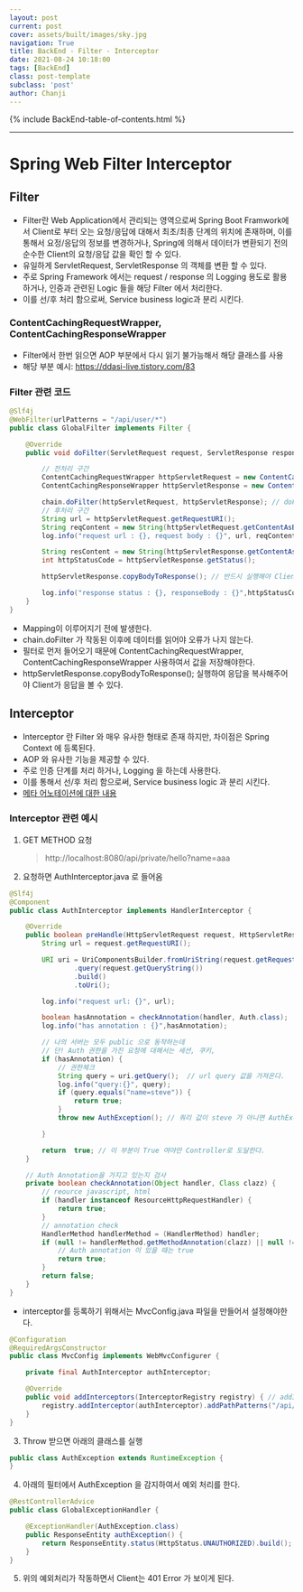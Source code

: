 ```yaml
---
layout: post
current: post
cover: assets/built/images/sky.jpg
navigation: True
title: BackEnd - Filter - Interceptor
date: 2021-08-24 10:18:00
tags: [BackEnd]
class: post-template
subclass: 'post'
author: Chanji
---
```

{% include BackEnd-table-of-contents.html %}
***

# Spring Web Filter Interceptor

## Filter
- Filter란 Web Application에서 관리되는 영역으로써 Spring Boot Framwork에서 Client로 부터 오는 요청/응답에 대해서 최초/최종 단계의 위치에 존재하며, 이를 통해서 요정/응답의 정보를 변경하거나, Spring에 의해서 데이터가 변환되기 전의 순수한 Client의 요청/응답 값을 확인 할 수 있다.
- 유일하게 ServletRequest, ServletResponse 의 객체를 변환 할 수 있다.
- 주로 Spring Framework 에서는 request / response 의 Logging 용도로 활용하거나, 인증과 관련된 Logic 들을 해당 Filter 에서 처리한다.
- 이를 선/후 처리 함으로써, Service business logic과 분리 시킨다.

### ContentCachingRequestWrapper, ContentCachingResponseWrapper
- Filter에서 한번 읽으면 AOP 부분에서 다시 읽기 불가능해서 해당 클래스를 사용
- 해당 부분 예시: https://ddasi-live.tistory.com/83


### Filter 관련 코드
~~~java
@Slf4j
@WebFilter(urlPatterns = "/api/user/*")
public class GlobalFilter implements Filter {

    @Override
    public void doFilter(ServletRequest request, ServletResponse response, FilterChain chain) throws IOException, ServletException {

        // 전처리 구간
        ContentCachingRequestWrapper httpServletRequest = new ContentCachingRequestWrapper((HttpServletRequest)request);
        ContentCachingResponseWrapper httpServletResponse = new ContentCachingResponseWrapper((HttpServletResponse)response);

        chain.doFilter(httpServletRequest, httpServletResponse); // doFilter가 일어난 이후에 읽어야 한다.
        // 후처리 구간
        String url = httpServletRequest.getRequestURI();
        String reqContent = new String(httpServletRequest.getContentAsByteArray());
        log.info("request url : {}, request body : {}", url, reqContent);

        String resContent = new String(httpServletResponse.getContentAsByteArray());
        int httpStatusCode = httpServletResponse.getStatus();

        httpServletResponse.copyBodyToResponse(); // 반드시 실행해야 Client가 응답을 받을 수 있다.

        log.info("response status : {}, responseBody : {}",httpStatusCode, resContent);
    }
}
~~~
- Mapping이 이루어지기 전에 발생한다.
- chain.doFilter 가 작동된 이후에 데이터를 읽어야 오류가 나지 않는다.
- 필터로 먼저 들어오기 때문에 ContentCachingRequestWrapper, ContentCachingResponseWrapper 사용하여서 값을 저장해야한다.
- httpServletResponse.copyBodyToResponse(); 실행하여 응답을 복사해주어야 Client가 응답을 볼 수 있다.

## Interceptor
- Interceptor 란 Filter 와 매우 유사한 형태로 존재 하지만, 차이점은 Spring Context 에 등록된다.
- AOP 와 유사한 기능을 제공할 수 있다.
- 주로 인증 단계를 처리 하거나, Logging 을 하는데 사용한다.
- 이를 통해서 선/후 처리 함으로써, Service business logic 과 분리 시킨다.
- [메타 어노테이션에 대한 내용](https://velog.io/@kwj1270/%EC%96%B4%EB%85%B8%ED%85%8C%EC%9D%B4%EC%85%98)

### Interceptor 관련 예시

1. GET METHOD 요청
   > http://localhost:8080/api/private/hello?name=aaa
2. 요청하면 AuthInterceptor.java 로 들어옴
~~~java
@Slf4j
@Component
public class AuthInterceptor implements HandlerInterceptor {

    @Override
    public boolean preHandle(HttpServletRequest request, HttpServletResponse response, Object handler) throws Exception {
        String url = request.getRequestURI();

        URI uri = UriComponentsBuilder.fromUriString(request.getRequestURI())
                .query(request.getQueryString())
                .build()
                .toUri();

        log.info("request url: {}", url);

        boolean hasAnnotation = checkAnnotation(handler, Auth.class);
        log.info("has annotation : {}",hasAnnotation);

        // 나의 서버는 모두 public 으로 동작하는데
        // 단! Auth 권한을 가진 요청에 대해서는 세션, 쿠키,
        if (hasAnnotation) {
            // 권한체크
            String query = uri.getQuery();  // url query 값을 가져온다.
            log.info("query:{}", query);
            if (query.equals("name=steve")) {
                return true;
            }
            throw new AuthException(); // 쿼리 값이 steve 가 아니면 AuthException으로 던진다.

        }

        return  true; // 이 부분이 True 여야만 Controller로 도달한다.
    }

    // Auth Annotation을 가지고 있는지 검사
    private boolean checkAnnotation(Object handler, Class clazz) {
        // reource javascript, html
        if (handler instanceof ResourceHttpRequestHandler) {
            return true;
        }
        // annotation check
        HandlerMethod handlerMethod = (HandlerMethod) handler;
        if (null != handlerMethod.getMethodAnnotation(clazz) || null != handlerMethod.getBeanType().getAnnotation(clazz)) {
            // Auth annotation 이 있을 때는 true
            return true;
        }
        return false;
    }
}
~~~
- interceptor를 등록하기 위해서는 MvcConfig.java 파일을 만들어서 설정해야한다.
~~~java
@Configuration
@RequiredArgsConstructor
public class MvcConfig implements WebMvcConfigurer {

    private final AuthInterceptor authInterceptor;

    @Override
    public void addInterceptors(InterceptorRegistry registry) { // addInterceptors 함수를 통해서 특정한 Url에서 작동하는 Interceptor를 만들 수 있다.
        registry.addInterceptor(authInterceptor).addPathPatterns("/api/private/*");
    }
}
~~~

3. Throw 받으면 아래의 클래스를 실행
~~~java
public class AuthException extends RuntimeException {
}
~~~

4. 아래의 필터에서 AuthException 을 감지하여서 예외 처리를 한다.
~~~java
@RestControllerAdvice
public class GlobalExceptionHandler {

    @ExceptionHandler(AuthException.class)
    public ResponseEntity authException() {
        return ResponseEntity.status(HttpStatus.UNAUTHORIZED).build();
    }
}
~~~

5. 위의 예외처리가 작동하면서 Client는 401 Error 가 보이게 된다.






